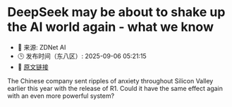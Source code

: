 # DeepSeek may be about to shake up the AI world again - what we know
- 📅 来源: ZDNet AI
- 🕒 发布时间（东八区）: 2025-09-06 05:21:15
- 🔗 [原文链接](https://www.zdnet.com/article/deepseek-may-be-about-to-shake-up-the-ai-world-again-what-we-know/)

The Chinese company sent ripples of anxiety throughout Silicon Valley earlier this year with the release of R1. Could it have the same effect again with an even more powerful system?
